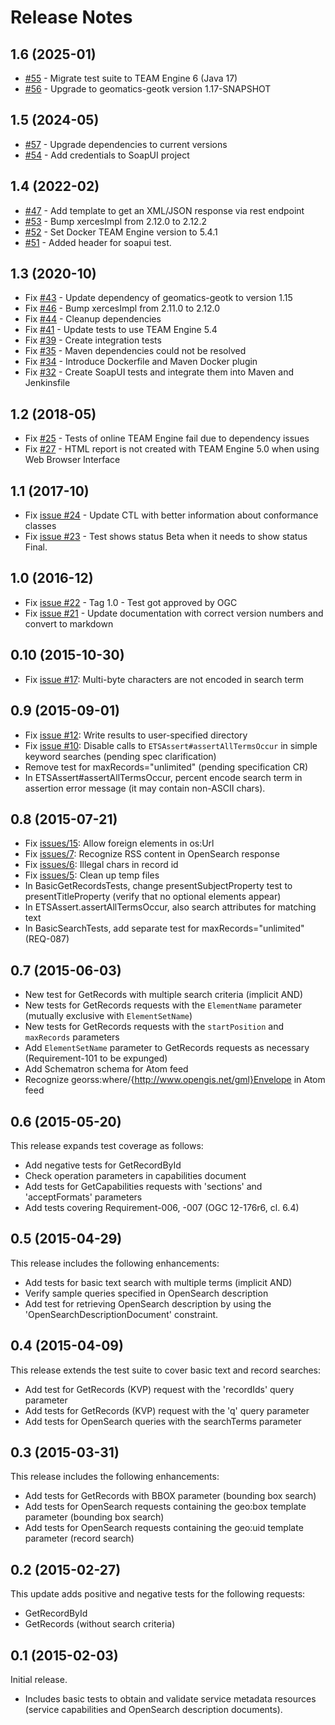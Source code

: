 # Release Notes

## 1.6 (2025-01)
* [#55](https://github.com/opengeospatial/ets-cat30/issues/55) - Migrate test suite to TEAM Engine 6 (Java 17)
* [#56](https://github.com/opengeospatial/ets-cat30/pull/56) - Upgrade to geomatics-geotk version 1.17-SNAPSHOT

## 1.5 (2024-05)
* [#57](https://github.com/opengeospatial/ets-cat30/issues/57) - Upgrade dependencies to current versions
* [#54](https://github.com/opengeospatial/ets-cat30/pull/54) - Add credentials to SoapUI project

## 1.4 (2022-02)
* [#47](https://github.com/opengeospatial/ets-cat30/issues/47) - Add template to get an XML/JSON response via rest endpoint
* [#53](https://github.com/opengeospatial/ets-cat30/pull/53) - Bump xercesImpl from 2.12.0 to 2.12.2
* [#52](https://github.com/opengeospatial/ets-cat30/pull/52) - Set Docker TEAM Engine version to 5.4.1
* [#51](https://github.com/opengeospatial/ets-cat30/pull/51) - Added header for soapui test.

## 1.3 (2020-10)
* Fix [#43](https://github.com/opengeospatial/ets-cat30/issues/43) - Update dependency of geomatics-geotk to version 1.15
* Fix [#46](https://github.com/opengeospatial/ets-cat30/pull/46) - Bump xercesImpl from 2.11.0 to 2.12.0
* Fix [#44](https://github.com/opengeospatial/ets-cat30/issues/44) - Cleanup dependencies
* Fix [#41](https://github.com/opengeospatial/ets-cat30/issues/41) - Update tests to use TEAM Engine 5.4
* Fix [#39](https://github.com/opengeospatial/ets-cat30/issues/39) - Create integration tests
* Fix [#35](https://github.com/opengeospatial/ets-cat30/issues/35) - Maven dependencies could not be resolved
* Fix [#34](https://github.com/opengeospatial/ets-cat30/issues/34) - Introduce Dockerfile and Maven Docker plugin
* Fix [#32](https://github.com/opengeospatial/ets-cat30/issues/32) - Create SoapUI tests and integrate them into Maven and Jenkinsfile

## 1.2 (2018-05)
* Fix [#25](https://github.com/opengeospatial/ets-cat30/issues/25) - Tests of online TEAM Engine fail due to dependency issues
* Fix [#27](https://github.com/opengeospatial/ets-cat30/issues/27) - HTML report is not created with TEAM Engine 5.0 when using Web Browser Interface

## 1.1 (2017-10)
* Fix [issue #24](https://github.com/opengeospatial/ets-cat30/issues/24) - Update CTL with better information about conformance classes
* Fix [issue #23](https://github.com/opengeospatial/ets-cat30/issues/23) - Test shows status Beta when it needs to show status Final.

## 1.0 (2016-12)

* Fix [issue #22](https://github.com/opengeospatial/ets-cat30/issues/22) - Tag 1.0 - Test got approved by OGC
* Fix [issue #21](https://github.com/opengeospatial/ets-cat30/issues/21) - Update documentation with correct version numbers and convert to markdown

## 0.10 (2015-10-30)

*   Fix [issue #17](https://github.com/opengeospatial/ets-cat30/issues/17): Multi-byte characters are not encoded in search term

## 0.9 (2015-09-01)

*   Fix [issue #12](https://github.com/opengeospatial/ets-cat30/issues/12): Write results to user-specified directory
*   Fix [issue #10](https://github.com/opengeospatial/ets-cat30/issues/10): Disable calls to `ETSAssert#assertAllTermsOccur` in simple keyword searches (pending spec clarification)
*   Remove test for maxRecords="unlimited" (pending specification CR)
*   In ETSAssert#assertAllTermsOccur, percent encode search term in assertion error message (it may contain non-ASCII chars).

## 0.8 (2015-07-21)

*   Fix [issues/15](https://github.com/opengeospatial/ets-cat30/issues/15): Allow foreign elements in os:Url
*   Fix [issues/7](https://github.com/opengeospatial/ets-cat30/issues/7): Recognize RSS content in OpenSearch response
*   Fix [issues/6](https://github.com/opengeospatial/ets-cat30/issues/6): Illegal chars in record id
*   Fix [issues/5](https://github.com/opengeospatial/ets-cat30/issues/5): Clean up temp files
*   In BasicGetRecordsTests, change presentSubjectProperty test to presentTitleProperty (verify that no optional elements appear)
*   In ETSAssert.assertAllTermsOccur, also search attributes for matching text
*   In BasicSearchTests, add separate test for maxRecords="unlimited" (REQ-087)

## 0.7 (2015-06-03)

*   New test for GetRecords with multiple search criteria (implicit AND)
*   New tests for GetRecords requests with the `ElementName` parameter (mutually exclusive with `ElementSetName`)
*   New tests for GetRecords requests with the `startPosition` and `maxRecords` parameters
*   Add `ElementSetName` parameter to GetRecords requests as necessary (Requirement-101 to be expunged)
*   Add Schematron schema for Atom feed
*   Recognize georss:where/{http://www.opengis.net/gml}Envelope in Atom feed

## 0.6 (2015-05-20)

This release expands test coverage as follows:

*   Add negative tests for GetRecordById
*   Check operation parameters in capabilities document
*   Add tests for GetCapabilities requests with 'sections' and 'acceptFormats' parameters
*   Add tests covering Requirement-006, -007 (OGC 12-176r6, cl. 6.4)

## 0.5 (2015-04-29)

This release includes the following enhancements:

*   Add tests for basic text search with multiple terms (implicit AND)
*   Verify sample queries specified in OpenSearch description
*   Add test for retrieving OpenSearch description by using the 'OpenSearchDescriptionDocument' constraint.

## 0.4 (2015-04-09)

This release extends the test suite to cover basic text and record searches:

*   Add test for GetRecords (KVP) request with the 'recordIds' query parameter
*   Add tests for GetRecords (KVP) request with the 'q' query parameter
*   Add tests for OpenSearch queries with the searchTerms parameter

## 0.3 (2015-03-31)

This release includes the following enhancements:

*   Add tests for GetRecords with BBOX parameter (bounding box search)
*   Add tests for OpenSearch requests containing the geo:box template parameter (bounding box search)
*   Add tests for OpenSearch requests containing the geo:uid template parameter (record search)

## 0.2 (2015-02-27)

This update adds positive and negative tests for the following requests:

*   GetRecordById
*   GetRecords (without search criteria)

## 0.1 (2015-02-03)

Initial release.

*   Includes basic tests to obtain and validate service metadata resources (service capabilities and OpenSearch description documents).
